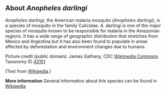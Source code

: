 **About *Anopheles darlingi***
-------------------------
*Anopheles darlingi*, the American malaria mosquito (*Anopheles 
darlingi*), is a species of mosquito in the family Culicidae. A. 
darlingi is one of the major species of mosquito known to be 
responsible for malaria in the Amazonian regions. It has a wide range 
of geographic distribution that stretches from Mexico and Argentina 
but it has also been found to populate in areas affected by 
deforestation and environment changes due to humans.


Picture credit (public domain): James Gathany, CDC [Wikimedia
Commons](http://commons.wikimedia.org/wiki/File:Anophelesdarlingi.jpg)
Taxonomy ID [43151](https://www.uniprot.org/taxonomy/43151)

(Text from [Wikipedia](https://en.wikipedia.org/).)

**More information**
General information about this species can be found in [Wikipedia](https://en.wikipedia.org/wiki/Anopheles_darlingi)
